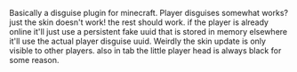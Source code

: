 Basically a disguise plugin for minecraft.
Player disguises somewhat works?
just the skin doesn't work!
the rest should work.
if the player is already online it'll just use a persistent fake uuid that is stored in memory elsewhere it'll use the actual player disguise uuid.
Weirdly the skin update is only visible to other players.
also in tab the little player head is always black for some reason.